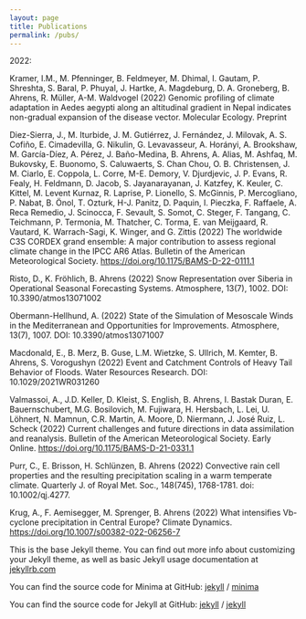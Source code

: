 ```yaml
---
layout: page
title: Publications
permalink: /pubs/
---
```



2022:

Kramer, I.M., M. Pfenninger,  B. Feldmeyer, M. Dhimal, I. Gautam, P. Shreshta, S. Baral, P. Phuyal, J. Hartke, A. Magdeburg, D. A. Groneberg, B. Ahrens, R. Müller, A-M. Waldvogel (2022) Genomic profiling of climate adaptation in Aedes aegypti along an altitudinal gradient in Nepal indicates non-gradual expansion of the disease vector. Molecular Ecology. Preprint

Diez-Sierra, J., M. Iturbide, J. M. Gutiérrez, J. Fernández, J. Milovak, A. S. Cofiño, E. Cimadevilla, G. Nikulin, G. Levavasseur, A. Horányi, A. Brookshaw, M. García-Díez, A. Pérez, J. Baño-Medina, B. Ahrens, A. Alias, M. Ashfaq, M. Bukovsky, E. Buonomo, S. Caluwaerts, S. Chan Chou, O. B. Christensen, J. M. Ciarlo, E. Coppola, L. Corre, M-E. Demory, V. Djurdjevic, J. P. Evans, R. Fealy, H. Feldmann, D. Jacob, S. Jayanarayanan, J. Katzfey, K. Keuler, C. Kittel, M. Levent Kurnaz, R. Laprise, P. Lionello, S. McGinnis, P. Mercogliano, P. Nabat, B. Önol, T. Ozturk, H-J. Panitz, D. Paquin, I. Pieczka, F. Raffaele, A. Reca Remedio, J. Scinocca, F. Sevault, S. Somot, C. Steger, F. Tangang, C. Teichmann, P. Termonia, M. Thatcher, C. Torma, E. van Meijgaard, R. Vautard, K. Warrach-Sagi, K. Winger, and G. Zittis (2022) The worldwide C3S CORDEX grand ensemble: A major contribution to assess regional climate change in the IPCC AR6 Atlas. Bulletin of the American Meteorological Society. https://doi.org/10.1175/BAMS-D-22-0111.1

Risto, D., K. Fröhlich, B. Ahrens (2022) Snow Representation over Siberia in Operational Seasonal Forecasting Systems. Atmosphere, 13(7), 1002. DOI: 10.3390/atmos13071002

Obermann-Hellhund, A. (2022) State of the Simulation of Mesoscale Winds in the Mediterranean and Opportunities for Improvements. Atmosphere, 13(7), 1007.  DOI: 10.3390/atmos13071007

Macdonald, E., B. Merz, B. Guse, L.M. Wietzke, S. Ullrich, M. Kemter, B. Ahrens, S. Vorogushyn (2022) Event and Catchment Controls of Heavy Tail Behavior of Floods. Water Resources Research. DOI: 10.1029/2021WR031260

Valmassoi, A., J.D. Keller, D. Kleist, S. English, B. Ahrens, I. Bastak Duran, E. Bauernschubert, M.G. Bosilovich, M. Fujiwara, H. Hersbach, L. Lei, U. Löhnert, N. Mamnun, C.R. Martin, A.  Moore, D. Niermann, J. José Ruiz, L. Scheck (2022) Current challenges and future directions in data assimilation and reanalysis. Bulletin of the American Meteorological Society. Early Online. https://doi.org/10.1175/BAMS-D-21-0331.1

Purr, C., E. Brisson, H. Schlünzen, B. Ahrens (2022) Convective rain cell properties and the resulting precipitation scaling in a warm temperate climate. Quarterly J. of Royal Met. Soc., 148(745), 1768-1781. doi: 10.1002/qj.4277.

Krug, A., F. Aemisegger, M. Sprenger, B. Ahrens (2022) What intensifies Vb-cyclone precipitation in Central Europe? Climate Dynamics. https://doi.org/10.1007/s00382-022-06256-7


This is the base Jekyll theme. You can find out more info about customizing your Jekyll theme, as well as basic Jekyll usage documentation at [jekyllrb.com](https://jekyllrb.com/)

You can find the source code for Minima at GitHub:
[jekyll][jekyll-organization] /
[minima](https://github.com/jekyll/minima)

You can find the source code for Jekyll at GitHub:
[jekyll][jekyll-organization] /
[jekyll](https://github.com/jekyll/jekyll)


[jekyll-organization]: https://github.com/jekyll

